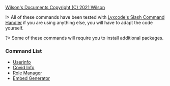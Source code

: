 [Wilson's Documents Copyright (C) 2021 Wilson](/info/license)

!> All of these commands have been tested with [Lyxcode's Slash Command Handler](https://youtu.be/rqRb8YJ4T5Q) if you are using anything else, you will have to adapt the code yourself.  

?> Some of these commands will require you to install additional packages.
### Command List
- [Userinfo](/commands/userinfo)  
- [Covid Info](/commands/covid)
- [Role Manager](/commands/rolemanager)
- [Embed Generator](/commands/embedgenerator)